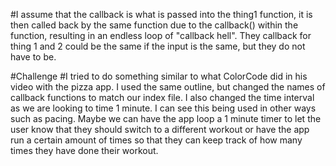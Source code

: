 #I assume that the callback is what is passed into the thing1 function, it is then called back by the same function due to the callback() within the function, resulting in an endless loop of "callback hell". They callback for thing 1 and 2 could be the same if the input is the same, but they do not have to be. 

#Challenge
#I tried to do something similar to what ColorCode did in his video with the pizza app. I used the same outline, but changed the names of callback functions to match our index file. I also changed the time interval as we are looking to time 1 minute. I can see this being used in other ways such as pacing. Maybe we can have the app loop a 1 minute timer to let the user know that they should switch to a different workout or have the app run a certain amount of times so that they can keep track of how many times they have done their workout.